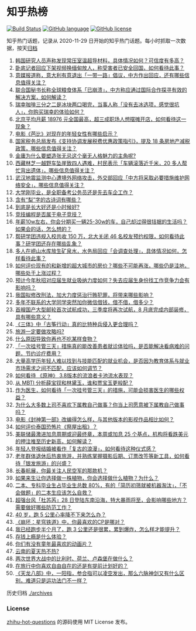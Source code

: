 # 知乎热榜
[![Build Status](https://github.com/ToWeLong/zhihu-hot-questions/workflows/CI/badge.svg)](https://github.com/ToWeLong/zhihu-hot-questions/actions)
[![GitHub language](https://img.shields.io/badge/language-golang-orange.svg)](https://golang.org/)
[![GitHub license](https://img.shields.io/github/license/ToWeLong/zhihu-hot-questions)](https://github.com/ToWeLong/zhihu-hot-questions/blob/main/LICENSE)

知乎热门话题，记录从 2020-11-29 日开始的知乎热门话题。每小时抓取一次数据，按天[归档](./archives)

<!-- BEGIN -->

1. [韩国研究人员声称发现常压室温超导材料，具体情况如何？可信度有多高？](https://www.zhihu.com/question/613850973)
1. [卧底记者回应下架视频换缅甸放人，称受害者已安全回国，如何看待此事？](https://www.zhihu.com/question/613591471)
1. [意媒报道称，意大利有意退出「一带一路」倡议，中方作出回应，还有哪些信息值得关注？](https://www.zhihu.com/question/613886402)
1. [联合国秘书长称全球粮食体系「已崩溃」，中方称应通过国际合作探寻有效的解决方案，如何解读？](https://www.zhihu.com/question/613881297)
1. [瑞幸咖啡三分之二是冰块两口喝完，当事人称「没有去冰选项，感觉很坑人」，你购买瑞幸的体验如何？](https://www.zhihu.com/question/613850027)
1. [北京平均月薪 18976 元全国最高，超三成职场人想摆摊开店，如何看待这一现象？](https://www.zhihu.com/question/613867853)
1. [电影《芭比》对现在的年轻女性有哪些启示？](https://www.zhihu.com/question/613181622)
1. [国家税务总局发布《支持协调发展税费优惠政策指引》，提及 18 条房地产减税政策，哪些信息值得关注？](https://www.zhihu.com/question/614056987)
1. [金庸为什么要塑造张无忌这个毫无人格魅力的主角呢?](https://www.zhihu.com/question/613987325)
1. [西藏林芝一越野车坠崖致四人遇难，村民表示「车辆滚落近千米，20 多人帮忙背出遗体」，哪些信息值得关注？](https://www.zhihu.com/question/613869705)
1. [武汉地震监测中心遭境外网络攻击，外交部回应「中方将采取必要措施维护网络安全」，哪些信息值得关注？](https://www.zhihu.com/question/614066814)
1. [大学刚毕业，是全职备考公务员还是先去车企工作？](https://www.zhihu.com/question/612509293)
1. [含有“梨”字的古诗词有哪些？](https://www.zhihu.com/question/614046854)
1. [到底是长大好还是小时候好?](https://www.zhihu.com/question/607372176)
1. [竞技编程是否属于电子竞技？](https://www.zhihu.com/question/301455554)
1. [年薪10w左右，你会分期买一辆25-30w的车，自己却过得很拮据的生活吗？如果会的话，怎么想的？](https://www.zhihu.com/question/613550074)
1. [帮研学团违规入校共收 150 万，北大关闭 46 名校友预约权限，如何看待此事？研学团还存在哪些乱象？](https://www.zhihu.com/question/613864382)
1. [多人在崂山水库放生矿泉水，水务局回应「会调查处理」，具体情况如何，怎样看待此事？](https://www.zhihu.com/question/613682135)
1. [如何评价现有的和新增的超大城市的房价？哪些不可能再涨，哪些仍是洼地，哪些处于上涨过程？](https://www.zhihu.com/question/614050550)
1. [预计今年秋招对应届生就业吸纳力度如何？失去应届生身份找工作竞争力会有影响吗？](https://www.zhihu.com/question/613687034)
1. [我国拟修改刑法，加大力度惩治行贿犯罪，将带来哪些影响？](https://www.zhihu.com/question/613866127)
1. [多年不联系的大学同学突然加你微信借钱，借不借，借多少？](https://www.zhihu.com/question/555280094)
1. [首艘国产大型邮轮首次试航成功，三季度将再次试航，8 月底完成内部装修，具有哪些意义？](https://www.zhihu.com/question/613873670)
1. [《三体》中「古筝行动」真的比特种兵侵入更合理吗？](https://www.zhihu.com/question/582885932)
1. [旅游一定要做攻略吗?](https://www.zhihu.com/question/613262195)
1. [什么原因导致你再也不吃某样食物？](https://www.zhihu.com/question/612543040)
1. [「一次挂号管三天」措施真的能改善患者就诊体验吗，是否能解决看病难的问题，节约诊疗费用？](https://www.zhihu.com/question/613963201)
1. [大量高学历年轻人难以找到与技能匹配的就业机会，是否因为教育体系与就业市场需求之间不匹配，应该如何调节？](https://www.zhihu.com/question/613850315)
1. [如何看待 《原神》 3.8版本的流浪者卡池流水表现？](https://www.zhihu.com/question/613988911)
1. [从 MBTI 分析薛宝钗和林黛玉，谁和贾宝玉更般配？](https://www.zhihu.com/question/613331359)
1. [作为医生，如何看待「一次挂号管三天」的措施，可能会损害医生的哪些权益？](https://www.zhihu.com/question/613963786)
1. [为什么大多数上司不喜欢下属教自己做事？你当上司愿意被下属教自己做事吗？](https://www.zhihu.com/question/602872757)
1. [电影《封神第一部》改编得怎么样，与其他版本的影视作品相比如何？](https://www.zhihu.com/question/612910826)
1. [如何评价泰国恐怖片《祭屋出租》？](https://www.zhihu.com/question/597833794)
1. [美联储最激进加息周期或迎最终章，本周或加息 25 个基点，机构将看跌美元的押注推至历史新高，如何解读？](https://www.zhihu.com/question/614035602)
1. [年轻人登报结婚被看作「复古的浪漫」，如何看待这种仪式感？](https://www.zhihu.com/question/613839285)
1. [老年群体退休后热衷旅游，并熟练掌握摄影后期、订票改签等新工具，如何看待「银发旅游」的兴盛？](https://www.zhihu.com/question/613852632)
1. [长春航展，你最关注人民空军的那款机？](https://www.zhihu.com/question/613683346)
1. [如果来生让你选择做一株植物，你会选择做什么植物？为什么？](https://www.zhihu.com/question/611467876)
1. [二本、专科毕业生占毕业生总数 80%，有的「简历初筛就被机器淘汰」，「不会做题」的二本生应该怎么自救？](https://www.zhihu.com/question/614066970)
1. [超强台风「杜苏芮」28 日登陆东南沿海，特大暴雨将至，会影响哪些地方？需要做好哪些防范工作？](https://www.zhihu.com/question/614019183)
1. [40 岁，跑 5 公里心率降不下来怎么办？](https://www.zhihu.com/question/608457550)
1. [《崩坏：星穹铁道》中，你最喜欢的CP是哪对？](https://www.zhihu.com/question/613516471)
1. [我已经跑步半个月了，跑 3 公里还是很累，累到爆炸，怎么样才能提升？](https://www.zhihu.com/question/611039167)
1. [存钱上瘾是什么体验？](https://www.zhihu.com/question/391039309)
1. [你们有没有童年最喜欢的动画片？](https://www.zhihu.com/question/610329615)
1. [云南的夏天热不热?](https://www.zhihu.com/question/607945488)
1. [两次世界大战中的比利时、荷兰、卢森堡在做什么？](https://www.zhihu.com/question/32208768)
1. [在旅行中你喜欢自由自在的还是有提前计划好的？](https://www.zhihu.com/question/612077330)
1. [《天龙八部》中，一阳指，参合指可以凌空发出，那么六脉神剑又有什么区别，难道只是运功法门不一样？](https://www.zhihu.com/question/371964272)

<!-- END -->

历史归档 [./archives](./archives)


### License
[zhihu-hot-questions](https://github.com/towelong/zhihu-hot-questions) 的源码使用 MIT License 发布。